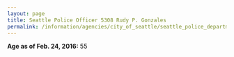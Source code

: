 ```yaml
---
layout: page
title: Seattle Police Officer 5308 Rudy P. Gonzales
permalink: /information/agencies/city_of_seattle/seattle_police_department/copbook/5308/
---
```


**Age as of Feb. 24, 2016:** 55
